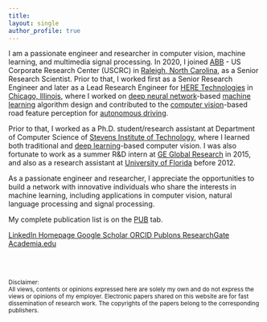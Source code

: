 ```yaml
---
title:  
layout: single
author_profile: true
---
```


I am a passionate engineer and researcher in computer vision, machine learning, and multimedia signal processing. In 2020, I joined [ABB](https://en.wikipedia.org/wiki/ABB) - US Corporate Research Center (USCRC) in [Raleigh, North Carolina](https://en.wikipedia.org/wiki/Raleigh,_North_Carolina), as a Senior Research Scientist. Prior to that, I worked first as a Senior Research Engineer and later as a Lead Research Engineer for [HERE Technologies](https://en.wikipedia.org/wiki/Here_Technologies) in [Chicago, Illinois](https://en.wikipedia.org/wiki/Chicago), where I worked on [deep neural network](https://en.wikipedia.org/wiki/Artificial_neural_network)-based [machine learning](https://en.wikipedia.org/wiki/Machine_learning) algorithm design and contributed to the [computer vision](https://en.wikipedia.org/wiki/Computer_vision)-based road feature perception for [autonomous driving](https://en.wikipedia.org/wiki/Self-driving_car). 

Prior to that, I worked as a Ph.D. student/research assistant at Department of Computer Science of [Stevens Institute of Technology](https://en.wikipedia.org/wiki/Stevens_Institute_of_Technology), where I learned both traditional and [deep learning](https://en.wikipedia.org/wiki/Deep_learning)-based computer vision. I was also fortunate to work as a summer R&D intern at [GE Global Research](https://en.wikipedia.org/wiki/GE_Global_Research) in 2015, and also as a research assistant at [University of Florida](https://en.wikipedia.org/wiki/University_of_Florida) before 2012. 

As a passionate engineer and researcher, I appreciate the opportunities to build a network with innovative individuals who share the interests in  machine learning, including applications in computer vision, natural language processing and signal processing. 

My complete publication list is on the [PUB](https://qilin-zhang.github.io/publications/) tab.



<a href="https://www.linkedin.com/in/qzhang5" itemprop="sameAs">
<i class="fa fa-fw fa-linkedin-square" aria-hidden="true"></i>LinkedIn
</a> <a href="https://qilin-zhang.github.io/publications/" itemprop="sameAs">
<i class="fa fa-fw fa-home" aria-hidden="true"></i>Homepage
</a> <a href="https://scholar.google.com/citations?hl=en&user=q_dBKjoAAAAJ">
<i class="fa fa-fw fa-google" aria-hidden="true"></i>Google Scholar
</a> <a href="https://orcid.org/0000-0002-7917-9749">
<i class="fa fa-fw fa-id-badge" aria-hidden="true"></i>ORCID
</a> <a href="https://publons.com/a/1348230">
<i class="fa fa-fw fa-product-hunt" aria-hidden="true"></i>Publons
</a> <a href="https://www.researchgate.net/profile/Qilin-Zhang-4">
<i class="fa fa-fw fa-file-pdf-o" aria-hidden="true"></i>ResearchGate
</a> <a href="https://abb.academia.edu/QilinZhang/Papers">
<i class="fa fa-fw fa-font" aria-hidden="true"></i>Academia.edu
</a>


<br/><br/>

<sub>Disclaimer:<br>
All views, contents or opinions expressed here are solely my own and do not express the views or opinions of my employer. 
Electronic papers shared on this website are for fast dissemination of research work. The copyrights of the papers belong to the corresponding publishers.</sub>
